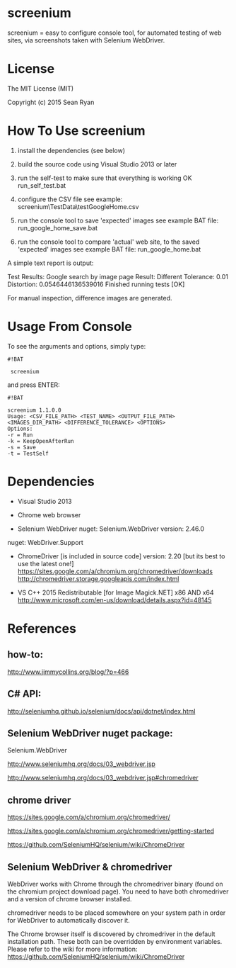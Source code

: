 screenium
=========

screenium = easy to configure console tool, for automated testing of web sites, via screenshots taken with Selenium WebDriver.

License
=======
The MIT License (MIT)

Copyright (c) 2015 Sean Ryan

How To Use screenium
====================
1. install the dependencies (see below)

2. build the source code using Visual Studio 2013 or later

3. run the self-test to make sure that everything is working OK
run_self_test.bat

4. configure the CSV file
see example: screenium\TestData\testGoogleHome.csv

5. run the console tool to save 'expected' images
see example BAT file:
run_google_home_save.bat

6. run the console tool to compare 'actual' web site, to the saved 'expected' images
see example BAT file:
run_google_home.bat

A simple text report is output:

Test Results:
Google search by image page
Result: Different
Tolerance: 0.01
Distortion: 0.0546446136539016
Finished running tests [OK]

For manual inspection, difference images are generated.

Usage From Console
==================
To see the arguments and options, simply type:


```
#!BAT

 screenium
```

 and press ENTER:
 

```
#!BAT

screenium 1.1.0.0
Usage: <CSV_FILE_PATH> <TEST_NAME> <OUTPUT_FILE_PATH> <IMAGES_DIR_PATH> <DIFFERENCE_TOLERANCE> <OPTIONS>
Options:
-r = Run
-k = KeepOpenAfterRun
-s = Save
-t = TestSelf
```


Dependencies
============
- Visual Studio 2013
- Chrome web browser

- Selenium WebDriver
nuget: Selenium.WebDriver
version: 2.46.0

nuget: WebDriver.Support

- ChromeDriver [is included in source code]
version: 2.20 [but its best to use the latest one!]
https://sites.google.com/a/chromium.org/chromedriver/downloads
http://chromedriver.storage.googleapis.com/index.html

- VS C++ 2015 Redistributable [for Image Magick.NET]
x86 AND x64
http://www.microsoft.com/en-us/download/details.aspx?id=48145

References
==========

how-to:
-------
http://www.jimmycollins.org/blog/?p=466

C# API:
-------
http://seleniumhq.github.io/selenium/docs/api/dotnet/index.html

Selenium WebDriver nuget package:
---------------------------------
Selenium.WebDriver

http://www.seleniumhq.org/docs/03_webdriver.jsp

http://www.seleniumhq.org/docs/03_webdriver.jsp#chromedriver 
 
chrome driver
-------------
https://sites.google.com/a/chromium.org/chromedriver/

https://sites.google.com/a/chromium.org/chromedriver/getting-started

https://github.com/SeleniumHQ/selenium/wiki/ChromeDriver

Selenium WebDriver & chromedriver
---------------------------------
WebDriver works with Chrome through the chromedriver binary (found on the chromium project download page). You need to have both chromedriver and a version of chrome browser installed.

chromedriver needs to be placed somewhere on your system path in order for WebDriver to automatically discover it.

The Chrome browser itself is discovered by chromedriver in the default installation path.
These both can be overridden by environment variables. 
Please refer to the wiki for more information:
https://github.com/SeleniumHQ/selenium/wiki/ChromeDriver
